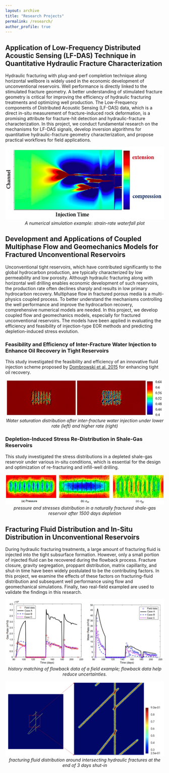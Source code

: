 ```yaml
---
layout: archive
title: "Research Projects"
permalink: /research/
author_profile: true
---
```


## Application of Low-Frequency Distributed Acoustic Sensing (LF-DAS) Technique in Quantitative Hydraulic Fracture Characterization

Hydraulic fracturing with plug-and-perf completion technique along horizontal wellbore is widely used in the economic development of unconventional reservoirs. Well performance is directly linked to the stimulated fracture geometry. 
A better understanding of stimulated fracture geometry is critical for improving the efficiency of hydraulic fracturing treatments and optimizing well production. The Low-Frequency components of Distributed Acoustic Sensing (LF-DAS) data, 
which is a direct in-situ measurement of fracture-induced rock deformation, is a promising attribute for fracture-hit detection and hydraulic-fracture characterization. In this project, we conduct fundamental research on the mechanisms for 
LF-DAS signals, develop inversion algorithms for quantitative hydraulic-fracture geometry characterization, and propose practical workflows for field applications.

<p align="center">
  <img src="../images/waterfall_plot.jpg" />
  <br>
  <em> A numerical simulation example: strain-rate waterfall plot</em>
</p>

## Development and Applications of Coupled Multiphase Flow and Geomechanics Models for Fractured Unconventional Reservoirs

Unconventional tight reservoirs, which have contributed significantly to the global hydrocarbon production, are typically characterized by low permeability and low porosity. Although hydraulic fracturing along with horizontal well drilling enables
economic development of such reservoirs, the production rate often declines sharply and results in low primary hydrocarbon recovery. Multiphase flow in fractured porous media is a multi-physics coupled process. To better understand the mechanisms 
controlling the well performance and improve the hydrocarbon recovery, comprehensive numerical models are needed. In this project, we develop coupled flow and geomechanics models, especially for fractured unconventional reservoirs. The models have been
applied in evaluating the efficiency and feasibility of injection-type EOR methods and predicting depletion-induced stress evolution.

### Feasibility and Efficiency of Inter-Fracture Water Injection to Enhance Oil Recovery in Tight Reservoirs
This study investigated the feasibility and efficiency of an innovative fluid injection scheme proposed by [Dombrowski et al. 2015](https://patents.google.com/patent/US20130228337) for enhancing tight oil recovery.

<p align="center">
  <img src="../images/FluidInjection.tif" />
  <br>
  <em> Water saturation distribution after inter-fracture water injection under lower rate (left) and higher rate (right)</em>
</p>

### Depletion-Induced Stress Re-Distribution in Shale-Gas Reservoirs
This study investigated the stress distributions in a depleted shale-gas reservoir under various in-situ conditions, which is essential for the design and optimization of re-fracturing and infill-well drilling.

<p align="center">
  <img src="../images/stress.tif" />
  <br>
  <em> pressure and stresses distribution in a naturally fractured shale-gas reservoir after 1500 days depletion</em>
</p>


## Fracturing Fluid Distribution and In-Situ Distribution in Unconventional Reservoirs
During hydraulic fracturing treatments, a large amount of fracturing fluid is injected into the tight subsurface formation. However, only a small portion of injected fluid can be recovered during the flowback process. Fracture closure, gravity segregation,
proppant distribution, matrix capillarity, and shut-in time have been widely postulated to be the contributing factors. In this project, we examine the effects of these factors on fracturing-fluid distribution and subsequent well performance using
flow and geomechanical simulations. Finally, two real-field exampled are used to validate the findings in this research. 

<p align="center">
  <img src="../images/flowback.png" />
  <br>
  <em> history matching of flowback data of a field example; flowback data help reduce uncertainties. </em>
</p>


<p align="center">
  <img src="../images/fluid_distribution.tif" />
  <br>
  <em> fracturing fluid distribution around intersecting hydraulic fractures at the end of 3 days shut-in</em>
</p>



